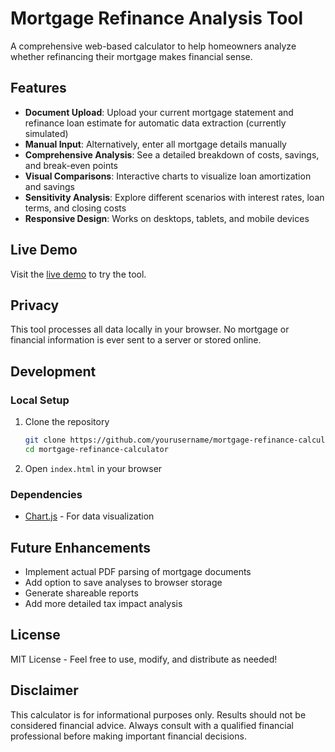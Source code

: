 # Mortgage Refinance Analysis Tool

A comprehensive web-based calculator to help homeowners analyze whether refinancing their mortgage makes financial sense.

## Features

- **Document Upload**: Upload your current mortgage statement and refinance loan estimate for automatic data extraction (currently simulated)
- **Manual Input**: Alternatively, enter all mortgage details manually
- **Comprehensive Analysis**: See a detailed breakdown of costs, savings, and break-even points
- **Visual Comparisons**: Interactive charts to visualize loan amortization and savings
- **Sensitivity Analysis**: Explore different scenarios with interest rates, loan terms, and closing costs
- **Responsive Design**: Works on desktops, tablets, and mobile devices

## Live Demo

Visit the [live demo](https://mcg-online.github.io/mortgage-refinance-calculator/) to try the tool.

## Privacy

This tool processes all data locally in your browser. No mortgage or financial information is ever sent to a server or stored online.

## Development

### Local Setup

1. Clone the repository
   ```bash
   git clone https://github.com/yourusername/mortgage-refinance-calculator.git
   cd mortgage-refinance-calculator
   ```

2. Open `index.html` in your browser

### Dependencies

- [Chart.js](https://www.chartjs.org/) - For data visualization

## Future Enhancements

- Implement actual PDF parsing of mortgage documents
- Add option to save analyses to browser storage
- Generate shareable reports
- Add more detailed tax impact analysis

## License

MIT License - Feel free to use, modify, and distribute as needed!

## Disclaimer

This calculator is for informational purposes only. Results should not be considered financial advice. Always consult with a qualified financial professional before making important financial decisions.
